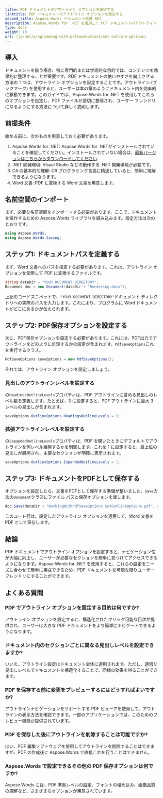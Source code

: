 ```yaml
---
title: PDF ドキュメントのアウトライン オプションを設定する
linktitle: PDF ドキュメントのアウトライン オプションを設定する
second_title: Aspose.Words ドキュメント処理 API
description: Aspose.Words for .NET を使用して PDF ドキュメントのアウトライン オプションを設定する方法を学習します。見出しレベルと拡張アウトラインを構成することで、PDF ナビゲーションを強化します。
type: docs
weight: 10
url: /ja/net/programming-with-pdfsaveoptions/set-outline-options/
---
```

## 導入

ドキュメントを扱う場合、特に専門的または学術的な目的では、コンテンツを効果的に整理することが重要です。PDF ドキュメントの使いやすさを向上させる方法の 1 つは、アウトライン オプションを設定することです。アウトライン (ブックマーク) を使用すると、ユーザーは本の章のようにドキュメント内を効率的に移動できます。このガイドでは、Aspose.Words for .NET を使用してこれらのオプションを設定し、PDF ファイルが適切に整理され、ユーザー フレンドリになるようにする方法について詳しく説明します。

## 前提条件

始める前に、次のものを用意しておく必要があります。

1.  Aspose.Words for .NET: Aspose.Words for .NETがインストールされていることを確認してください。インストールされていない場合は、[最新バージョンはこちらからダウンロードしてください](https://releases.aspose.com/words/net/).
2. .NET 開発環境: Visual Studio などの動作する .NET 開発環境が必要です。
3. C# の基本的な理解: C# プログラミング言語に精通していると、簡単に理解できるようになります。
4. Word 文書: PDF に変換する Word 文書を用意します。

## 名前空間のインポート

まず、必要な名前空間をインポートする必要があります。ここで、ドキュメントを操作するための Aspose.Words ライブラリを組み込みます。設定方法は次のとおりです。

```csharp
using Aspose.Words;
using Aspose.Words.Saving;
```

## ステップ1: ドキュメントパスを定義する

まず、Word 文書へのパスを指定する必要があります。これは、アウトライン オプションを使用して PDF に変換するファイルです。 

```csharp
string dataDir = "YOUR DOCUMENT DIRECTORY";
Document doc = new Document(dataDir + "Rendering.docx");
```

上記のコードスニペットで、`"YOUR DOCUMENT DIRECTORY"`ドキュメント ディレクトリへの実際のパスを入力します。これにより、プログラムに Word ドキュメントがどこにあるかが伝えられます。

## ステップ2: PDF保存オプションを設定する

次に、PDF保存オプションを設定する必要があります。これには、PDF出力でアウトラインをどのように処理するかの設定が含まれます。`PdfSaveOptions`これを実行するクラス。

```csharp
PdfSaveOptions saveOptions = new PdfSaveOptions();
```

それでは、アウトライン オプションを設定しましょう。 

### 見出しのアウトラインレベルを設定する

の`HeadingsOutlineLevels`プロパティは、PDF アウトラインに含める見出しのレベル数を定義します。たとえば、3 に設定すると、PDF アウトラインに最大 3 レベルの見出しが含まれます。

```csharp
saveOptions.OutlineOptions.HeadingsOutlineLevels = 3;
```

### 拡張アウトラインレベルを設定する

の`ExpandedOutlineLevels`プロパティは、PDF を開いたときにデフォルトでアウトラインを何レベル展開するかを制御します。これを 1 に設定すると、最上位の見出しが展開され、主要なセクションが明確に表示されます。

```csharp
saveOptions.OutlineOptions.ExpandedOutlineLevels = 1;
```

## ステップ3: ドキュメントをPDFとして保存する

オプションを設定したら、文書をPDFとして保存する準備が整いました。`Save`方法の`Document`クラスにファイル パスと保存オプションを渡します。

```csharp
doc.Save(dataDir + "WorkingWithPdfSaveOptions.SetOutlineOptions.pdf", saveOptions);
```

このコード行は、設定したアウトライン オプションを適用して、Word 文書を PDF として保存します。 

## 結論

PDF ドキュメントでアウトライン オプションを設定すると、ナビゲーション性が大幅に向上し、ユーザーが必要なセクションを簡単に見つけてアクセスできるようになります。Aspose.Words for .NET を使用すると、これらの設定をニーズに合わせて簡単に構成できるため、PDF ドキュメントを可能な限りユーザー フレンドリにすることができます。

## よくある質問

### PDF でアウトライン オプションを設定する目的は何ですか?

アウトライン オプションを設定すると、構造化されたクリック可能な目次が提供され、ユーザーは大きな PDF ドキュメントをより簡単にナビゲートできるようになります。

### ドキュメント内のセクションごとに異なる見出しレベルを設定できますか?

いいえ、アウトライン設定はドキュメント全体に適用されます。ただし、適切な見出しレベルでドキュメントを構造化することで、同様の効果を得ることができます。

### PDF を保存する前に変更をプレビューするにはどうすればよいですか?

アウトラインナビゲーションをサポートする PDF ビューアを使用して、アウトラインの表示方法を確認できます。一部のアプリケーションでは、このためのプレビュー機能が提供されています。

### PDF を保存した後にアウトラインを削除することは可能ですか?

はい、PDF 編集ソフトウェアを使用してアウトラインを削除することはできますが、PDF の作成後に Aspose.Words で直接これを行うことはできません。

### Aspose.Words で設定できるその他の PDF 保存オプションは何ですか?

Aspose.Words には、PDF 準拠レベルの設定、フォントの埋め込み、画像品質の調整など、さまざまなオプションが用意されています。